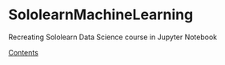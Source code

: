 # SololearnMachineLearning
Recreating Sololearn Data Science course in Jupyter Notebook

[Contents](Contents.md)
